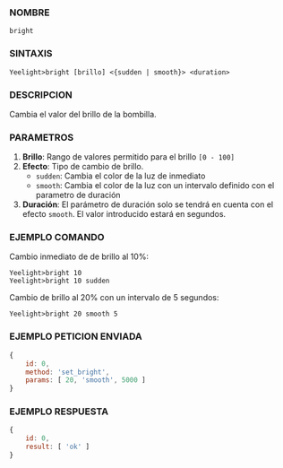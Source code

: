 ### NOMBRE
    bright


### SINTAXIS
```shell    
Yeelight>bright [brillo] <{sudden | smooth}> <duration>
```

### DESCRIPCION
Cambia el valor del brillo de la bombilla. 

### PARAMETROS    
1. **Brillo**: Rango de valores permitido para el brillo `[0 - 100]`
2. **Efecto**: Tipo de cambio de brillo.
    - `sudden`: Cambia el color de la luz de inmediato
    - `smooth`: Cambia el color de la luz con un intervalo definido con el parametro de duración
3. **Duración**: El parámetro de duración solo se tendrá en cuenta con el efecto `smooth`. El valor introducido estará en segundos.


### EJEMPLO COMANDO
Cambio inmediato de de brillo al 10%:
```shell
Yeelight>bright 10
Yeelight>bright 10 sudden
``` 
Cambio de brillo al 20% con un intervalo de 5 segundos:
```shell
Yeelight>bright 20 smooth 5
```

### EJEMPLO PETICION ENVIADA
```javascript
{
    id: 0, 
    method: 'set_bright', 
    params: [ 20, 'smooth', 5000 ] 
}
```

### EJEMPLO RESPUESTA
```javascript
{
    id: 0, 
    result: [ 'ok' ] 
}
```
    
